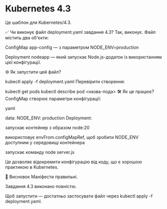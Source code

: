 # Kubernetes 4.3

Це шаблон для Kubernetes/4.3.

✅ Чи виконує файл deployment.yaml завдання 4.3?
Так, виконує.
Файл містить два об'єкти:

ConfigMap app-config — з параметром NODE_ENV=production

Deployment nodeapp — який запускає Node.js-додаток із використанням цієї конфігурації.

⚙️ Як запустити цей файл?

kubectl apply -f deployment.yaml
Перевірити створення:


kubectl get pods
kubectl describe pod <назва-пода>
🛠 Як це працює?
ConfigMap створює параметри конфігурації:

yaml

data:
  NODE_ENV: production
Deployment:

запускає контейнер з образом node:20

використовує envFrom.configMapRef, щоб зробити NODE_ENV доступним у середовищі контейнера

запускає команду node server.js

Це дозволяє відокремити конфігурацію від коду, що є хорошою практикою в Kubernetes.

📌 Висновок
Маніфести правильні.

Завдання 4.3 виконано повністю.

Щоб запустити — достатньо застосувати файл через kubectl apply -f deployment.yaml.